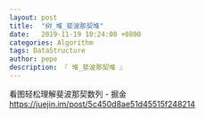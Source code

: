 ```yaml
---
layout: post
title:  "树_堆_斐波那契堆"
date:   2019-11-19 10:24:00 +0800
categories: Algorithm
tags: DataStructure
author: pepe
description: 『 堆_斐波那契堆 』
---
```



看图轻松理解斐波那契数列 - 掘金
https://juejin.im/post/5c450d8ae51d45515f248214




































